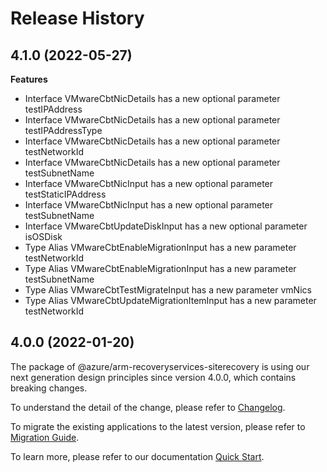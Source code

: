 # Release History
    
## 4.1.0 (2022-05-27)
    
**Features**

  - Interface VMwareCbtNicDetails has a new optional parameter testIPAddress
  - Interface VMwareCbtNicDetails has a new optional parameter testIPAddressType
  - Interface VMwareCbtNicDetails has a new optional parameter testNetworkId
  - Interface VMwareCbtNicDetails has a new optional parameter testSubnetName
  - Interface VMwareCbtNicInput has a new optional parameter testStaticIPAddress
  - Interface VMwareCbtNicInput has a new optional parameter testSubnetName
  - Interface VMwareCbtUpdateDiskInput has a new optional parameter isOSDisk
  - Type Alias VMwareCbtEnableMigrationInput has a new parameter testNetworkId
  - Type Alias VMwareCbtEnableMigrationInput has a new parameter testSubnetName
  - Type Alias VMwareCbtTestMigrateInput has a new parameter vmNics
  - Type Alias VMwareCbtUpdateMigrationItemInput has a new parameter testNetworkId
    
    
## 4.0.0 (2022-01-20)

The package of @azure/arm-recoveryservices-siterecovery is using our next generation design principles since version 4.0.0, which contains breaking changes.

To understand the detail of the change, please refer to [Changelog](https://aka.ms/js-track2-changelog).

To migrate the existing applications to the latest version, please refer to [Migration Guide](https://aka.ms/js-track2-migration-guide).

To learn more, please refer to our documentation [Quick Start](https://aka.ms/js-track2-quickstart).
